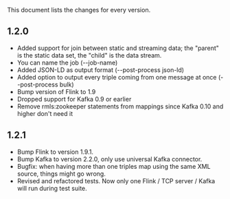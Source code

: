 This document lists the changes for every version.

## 1.2.0

* Added support for join between static and streaming data; the "parent" is the static data set, the "child" is the data stream.
* You can name the job (--job-name)
* Added JSON-LD as output format (--post-process json-ld)
* Added option to output every triple coming from one message at once (--post-process bulk)
* Bump version of Flink to 1.9
* Dropped support for Kafka 0.9 or earlier
* Remove rmls:zookeeper statements from mappings since Kafka 0.10 and higher don't need it

## 1.2.1
* Bump Flink to version 1.9.1.
* Bump Kafka to version 2.2.0, only use universal Kafka connector.
* Bugfix: when having more than one triples map using the same XML source, things might go wrong.
* Revised and refactored tests. Now only one Flink / TCP server / Kafka will run during test suite.